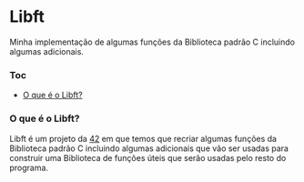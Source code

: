 # Libft
Minha implementação de algumas funções da Biblioteca padrão C incluindo algumas adicionais.

### Toc
* [O que é o Libft?](#oque-e-o-libft)

### O que é o Libft?
Libft é um projeto da [42](https://www.42sp.org.br "42sp") em que temos que recriar algumas funções da Biblioteca padrão C incluindo algumas adicionais que vão ser usadas para construir uma Biblioteca de funções úteis que serão usadas pelo resto do programa.
